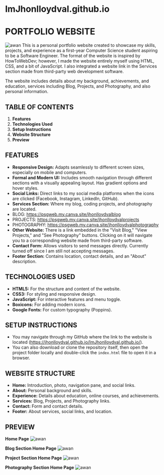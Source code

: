 # ImJhonlloydval.github.io

# PORTFOLIO WEBSITE  
![awan](Portfolio_homep.jpg)
This is a personal portfolio website created to showcase my skills, projects, and experience as a first-year Computer Science student aspiring to be a Software Engineer. The format of the website is inspired by HowToWebDev; however, I made the website entirely myself using HTML, CSS, and a bit of JavaScript. I also integrated a website link in the Services section made from third-party web development software.  

The website includes details about my background, achievements, and education, services including Blog, Projects, and Photography, and also personal information.  

## TABLE OF CONTENTS  
1. **Features**  
2. **Technologies Used**  
3. **Setup Instructions**  
4. **Website Structure**  
5. **Preview**  

## FEATURES  
- **Responsive Design:** Adapts seamlessly to different screen sizes, especially on mobile and computers.  
- **Formal and Modern UI:** Includes smooth navigation through different sections with a visually appealing layout. Has gradient options and hover styles.  
- **Social Links:** Direct links to my social media platforms when the icons are clicked (Facebook, Instagram, LinkedIn, GitHub).  
- **Services Section:** Where my blog, coding projects, and photography are located.  
- BLOG: https://psgweb.my.canva.site/jhonlloydvalblog
- PROJECTS: https://psgweb.my.canva.site/jhonlloydvalprojects
- PHOTOGRAPHY: https://psgweb.my.canva.site/jhonlloydvalphotography
- **Other Website:** There is a link embedded in the "Visit Blog," "View Projects," and "See Photography" buttons. Clicking on it will navigate you to a corresponding website made from third-party software.  
- **Contact Form:** Allows visitors to send messages directly. Currently turned off since I am still not accepting messages.  
- **Footer Section:** Contains location, contact details, and an "About" description.  

## TECHNOLOGIES USED  
- **HTML5:** For the structure and content of the website.  
- **CSS3:** For styling and responsive design.  
- **JavaScript:** For interactive features and menu toggle.  
- **Boxicons:** For adding modern icons.  
- **Google Fonts:** For custom typography (Poppins).  

## SETUP INSTRUCTIONS  
- You may navigate through my GitHub where the link to the website is located (https://jhonlloydval.github.io/ImJhonlloydval.github.io/).  
- You can also download or clone the repository itself, then open the project folder locally and double-click the `index.html` file to open it in a browser.  

## WEBSITE STRUCTURE  
- **Home:** Introduction, photo, navigation pane, and social links.  
- **About:** Personal background and skills.  
- **Experience:** Details about education, online courses, and achievements.  
- **Services:** Blog, Projects, and Photography links.  
- **Contact:** Form and contact details.  
- **Footer:** About services, social links, and location.  

## PREVIEW
**Home Page**
![awan](Portfolio_homep.jpg)

**Blog Section Home Page**
![awan](Portfolio_blog.png)

**Project Section Home Page**
![awan](Portfolio_projects.png)

**Photography Section Home Page**
![awan](Portfolio_photography.png)



